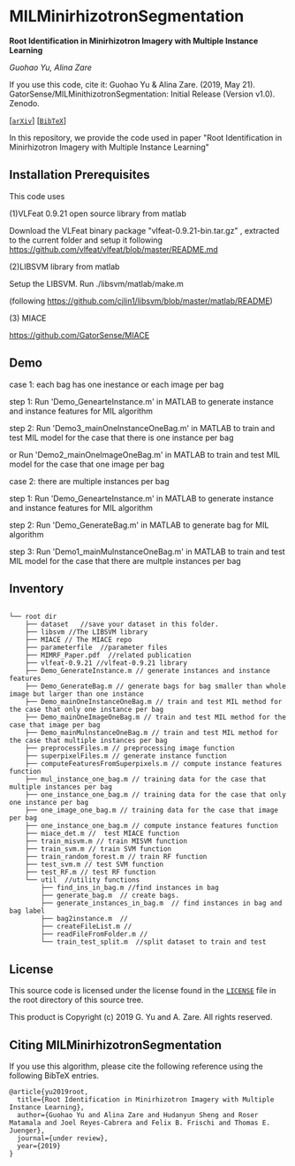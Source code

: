 # MILMinirhizotronSegmentation

**Root Identification in Minirhizotron Imagery with Multiple Instance Learning**

_Guohao Yu, Alina Zare_

If you use this code, cite it: Guohao Yu & Alina Zare. (2019, May 21). GatorSense/MILMinithizotronSegmentation: Initial Release (Version v1.0). Zenodo.

[[`arXiv`](https://arxiv.org/pdf/1903.03207.pdf)] [[`BibTeX`](#CitingMILMS)]

In this repository, we provide the code used in paper "Root Identification in Minirhizotron Imagery with Multiple Instance Learning"

## Installation Prerequisites

This code uses

(1)VLFeat 0.9.21 open source library from matlab

Download the VLFeat binary package "vlfeat-0.9.21-bin.tar.gz" , extracted to the current folder and setup it following  https://github.com/vlfeat/vlfeat/blob/master/README.md

(2)LIBSVM library from matlab

Setup the LIBSVM. Run ./libsvm/matlab/make.m 

(following https://github.com/cjlin1/libsvm/blob/master/matlab/README)

(3) MIACE

https://github.com/GatorSense/MIACE


## Demo
case 1: each bag has one inestance or each image per bag

step 1:
Run 'Demo_GenearteInstance.m' in MATLAB to generate instance and instance features for MIL algorithm

step 2:
Run 'Demo3_mainOneInstanceOneBag.m' in MATLAB to train and test MIL model for the case that there is one instance per bag

or Run 'Demo2_mainOneImageOneBag.m' in MATLAB to train and test MIL model for the case that one image per bag

case 2: there are multiple instances per bag

step 1:
Run 'Demo_GenearteInstance.m' in MATLAB to generate instance and instance features for MIL algorithm

step 2:
Run 'Demo_GenerateBag.m' in MATLAB to generate bag for MIL algorithm

step 3:
Run 'Demo1_mainMulnstanceOneBag.m' in MATLAB to train and test MIL model for the case that there are multple instances per bag

## Inventory
```

└── root dir
    ├── dataset   //save your dataset in this folder.
    ├── libsvm //The LIBSVM library
    ├── MIACE // The MIACE repo
    ├── parameterfile  //parameter files
    ├── MIMRF_Paper.pdf  //related publication
    ├── vlfeat-0.9.21 //vlfeat-0.9.21 library
    ├── Demo_GenerateInstance.m // generate instances and instance features
    ├── Demo_GenerateBag.m // generate bags for bag smaller than whole image but larger than one instance
    ├── Demo_mainOneInstanceOneBag.m // train and test MIL method for the case that only one instance per bag
    ├── Demo_mainOneImageOneBag.m // train and test MIL method for the case that image per bag
    ├── Demo_mainMulnstanceOneBag.m // train and test MIL method for the case that multiple instances per bag
    ├── preprocessFiles.m // preprocessing image function
    ├── superpixelFiles.m // generate instance function
    ├── computeFeaturesFromSuperpixels.m // compute instance features function
    ├── mul_instance_one_bag.m // training data for the case that multiple instances per bag
    ├── one_instance_one_bag.m // training data for the case that only one instance per bag
    ├── one_image_one_bag.m // training data for the case that image per bag
    ├── one_instance_one_bag.m // compute instance features function
    ├── miace_det.m //  test MIACE function
    ├── train_misvm.m // train MISVM function
    ├── train_svm.m // train SVM function
    ├── train_random_forest.m // train RF function
    ├── test_svm.m // test SVM function
    ├── test_RF.m // test RF function
    └── util  //utility functions   
        ├── find_ins_in_bag.m //find instances in bag
        ├── generate_bag.m  // create bags.
        ├── generate_instances_in_bag.m  // find instances in bag and bag label
        ├── bag2instance.m  //
        ├── createFileList.m //
        ├── readFileFromFolder.m //
        └── train_test_split.m  //split dataset to train and test

```
## License

This source code is licensed under the license found in the [`LICENSE`](LICENSE) file in the root directory of this source tree.

This product is Copyright (c) 2019 G. Yu and A. Zare. All rights reserved.

## <a name="CitingMILMS"></a>Citing MILMinirhizotronSegmentation

If you use this algorithm, please cite the following reference using the following BibTeX entries.
```
@article{yu2019root,
  title={Root Identification in Minirhizotron Imagery with Multiple Instance Learning},
  author={Guohao Yu and Alina Zare and Hudanyun Sheng and Roser Matamala and Joel Reyes-Cabrera and Felix B. Frischi and Thomas E. Juenger},
  journal={under review},
  year={2019}
}
```
